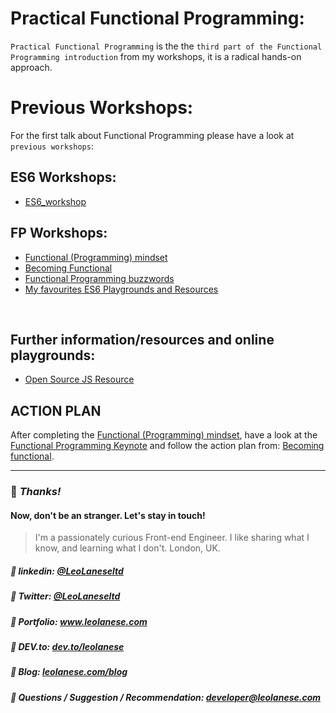 # Practical Functional Programming:
`Practical Functional Programming` is the the `third part of the Functional Programming introduction` from my workshops, it is a radical hands-on approach.

# Previous Workshops:
For the first talk about Functional Programming please have a look at `previous workshops`:

## ES6 Workshops:
* <a href="https://github.com/leolanese/ES6_workshop" target="_blank">ES6_workshop</a><br>

## FP Workshops:
* [Functional (Programming) mindset](https://tech.io/playgrounds/24002/functional-programming-mindset/introduction)<br/>
* <a href="https://leolanese.github.io/Becoming-Functional/" target="_blank">Becoming Functional</a><br>
* <a href="https://github.com/leolanese/Functional-Programming-buzzwords" target="_blank">Functional Programming buzzwords</a>
* <a href="https://github.com/leolanese/ES6_workshop/blob/master/4-My-favourites-ES6-Playgrounds-and-Resources.md" target="_blank">My favourites ES6 Playgrounds and Resources</a><br>
<br>


## Further information/resources and online playgrounds:
* <a href="https://leolanese.github.io/Open-Source-JS-Resources/" target="_blank">Open Source JS Resource</a><br>



## ACTION PLAN
After completing the [Functional (Programming) mindset](https://github.com/leolanese/Becoming-Functional/blob/master/README.md), have a look at the [Functional Programming Keynote](https://github.com/leolanese/Functional-Programming-Keynotes) and follow the action plan from: [Becoming functional](https://github.com/leolanese/Becoming-Functional/blob/master/README.md).

---
### :100: <i>Thanks!</i>
#### Now, don't be an stranger. Let's stay in touch!

> I'm a passionately curious Front-end Engineer. I like sharing what I know, and learning what I don't. London, UK.

##### :radio_button: linkedin: <a href="https://www.linkedin.com/in/leolanese/" target="_blank">@LeoLaneseltd</a>
##### :radio_button: Twitter: <a href="https://twitter.com/LeoLaneseltd" target="_blank">@LeoLaneseltd</a>
##### :radio_button: Portfolio: <a href="https://www.leolanese.com" target="_blank">www.leolanese.com</a>
##### :radio_button: DEV.to: <a href="https://www.dev.to/leolanese" target="_blank">dev.to/leolanese</a>
##### :radio_button: Blog: <a href="https://www.leolanese.com/blog" target="_blank">leolanese.com/blog</a>
##### :radio_button: Questions / Suggestion / Recommendation: developer@leolanese.com


